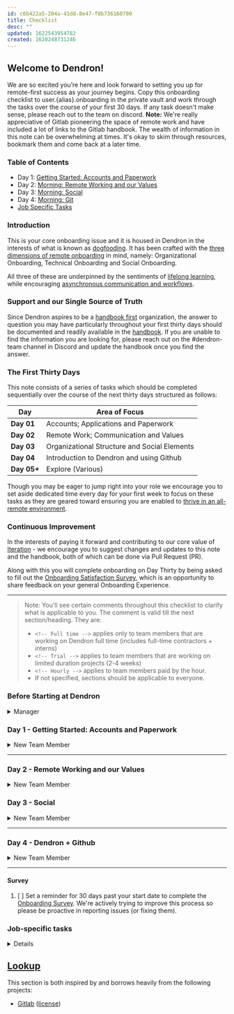 ```yaml
---
id: c6b422a5-204a-41dd-8e47-f0b736160790
title: Checklist
desc: ""
updated: 1622543954782
created: 1620248731246
---
```


## Welcome to Dendron!

We are so excited you’re here and look forward to setting you up for remote-first success as your journey begins. Copy this onboarding checklist to user.{alias}.onboarding in the private vault and work through the tasks over the course of your first 30 days. If any task doesn't make sense, please reach out to the team on discord. **Note:** We're really appreciative of Gitlab pioneering the space of remote work and have included a lot of links to the Gitlab handbook. The wealth of information in this note can be overwhelming at times. It's okay to skim through resources, bookmark them and come back at a later time.

### Table of Contents

- Day 1: [Getting Started: Accounts and Paperwork](#day-1-getting-started-accounts-and-paperwork)
- Day 2: [Morning: Remote Working and our Values](#day-2-remote-working-and-our-values)
- Day 3: [Morning: Social](#day-3-social)
- Day 4: [Morning: Git](#day-4-git)
- [Job Specific Tasks](#job-specific-tasks)

### Introduction

This is your core onboarding issue and it is housed in Dendron in the interests of what is known as [dogfooding](https://about.gitlab.com/handbook/values/#dogfooding). It has been crafted with the [three dimensions of remote onboarding](https://about.gitlab.com/company/culture/all-remote/onboarding/) in mind, namely: Organizational Onboarding, Technical Onboarding and Social Onboarding.

All three of these are underpinned by the sentiments of [lifelong learning](https://handbook.dendron.so/notes/b89ba854-72fb-4ebc-a8a0-55960b89e9dc.html#lifelong-learning), while encouraging [asynchronous communication and workflows](https://about.gitlab.com/company/culture/all-remote/asynchronous/).

### Support and our Single Source of Truth

Since Dendron aspires to be a [handbook first](https://about.gitlab.com/company/culture/all-remote/handbook-first-documentation/) organization, the answer to question you may have particularly throughout your first thirty days should be documented and readily available in the [handbook](http://handbook.dendron.so). If you are unable to find the information you are looking for, please reach out on the #dendron-team channel in Discord and update the handbook once you find the answer.

### The First Thirty Days

This note consists of a series of tasks which should be completed sequentially over the course of the next thirty days structured as follows:

| Day         | Area of Focus                                |
| ----------- | -------------------------------------------- |
| **Day 01**  | Accounts; Applications and Paperwork         |
| **Day 02**  | Remote Work; Communication and Values        |
| **Day 03**  | Organizational Structure and Social Elements |
| **Day 04**  | Introduction to Dendron and using Github     |
| **Day 05+** | Explore (Various)                            |

Though you may be eager to jump right into your role we encourage you to set aside dedicated time every day for your first week to focus on these tasks as they are geared toward ensuring you are enabled to [thrive in an all-remote environment](https://about.gitlab.com/company/culture/all-remote/onboarding/#the-importance-of-onboarding).

### Continuous Improvement

In the interests of paying it forward and contributing to our core value of [Iteration](https://handbook.dendron.so/notes/b89ba854-72fb-4ebc-a8a0-55960b89e9dc.html#iteration) - we encourage you to suggest changes and updates to this note and the handbook, both of which can be done via Pull Request (PR).

Along with this you will complete onboarding on Day Thirty by being asked to fill out the [Onboarding Satisfaction Survey](https://airtable.com/shrcILcL6cm6lpCZt), which is an opportunity to share feedback on your general Onboarding Experience.

---

> Note: You'll see certain comments throughout this checklist to clarify what is applicable to you. The comment is valid till the next section/heading. They are:
>
> - `<!-- Full time -->` applies only to team members that are working on Dendron full time (includes full-time contractors + interns)
> - `<!-- Trial -->` applies to team members that are working on limited duration projects (2-4 weeks)
> - `<!-- Hourly -->` applies to team members paid by the hour.
> - If not specified, sections should be applicable to everyone.

### Before Starting at Dendron

<details>
<summary>Manager</summary>

1. [ ] Check to see if the new hire's Rippling onboard has been completed, if not send out a reminder.
1. [ ] Schedule a Zoom video call with the new team member for the start of their first day to welcome them to the team and set expectations. Send them an invitation to their personal email.
1. [ ] Send an email to the new team member's personal email address welcoming them to Dendron. Provide them with a link to this note to help with a great first day experience.

```eml
Hi {{name}}

Welcome to the team! Here's a couple of things to know for the first day:
1. The information you need is documented at [onboarding instructions](https://handbook.dendron.so/notes/09a34445-345d-42c9-b82b-6f6691aed668.html) as well as the detailed [onboarding checklist](https://handbook.dendron.so/notes/c6b422a5-204a-41dd-8e47-f0b736160790.html). If you see anything that's confusing or doesn't seem like it applies, please reach out and I can work with you to get that piece updated/documented better.
2. I need to give account access to you on Github/Discord. Could you let me know your ID's so I can do that?
3. I'll be your POC for all things onboarding/paperwork. Feel free to email or discord chat me (<discord alias>).
```

1. [ ] Read through Gitlab's [Building Trust Handbook page](https://about.gitlab.com/handbook/people-group/learning-and-development/building-trust/).
1. [ ] Organize a smooth onboarding plan with clear starting tasks and pathway for new team member (copy this note for the team member as a starting point)
1. [ ] Review and add any Job-specific tasks to this note. Complete any manager tasks and coordinate with kpats@ if any changes are needed.

<!--Full time only -->

1. The team members Dendron email address will only be activated on their first day. You can find their personal email address on Rippling.

### Google account

<!--Full time only -->

1.  [ ] Log on to the [Google Admin console](https://admin.google.com/ac/users) and verify the chosen email address is not conflicting with a current account. Then assign the email to team meber and add the email address to [Rippling](https://app.rippling.com/dashboard) in the work email field.

### Accounts and Access

1. [ ] Set new team member's Github group and project-level permissions as needed.

<!-- Full time -->

1. [ ] Invite team member to recurring team meetings, consider pressing `don't send`, this will reduce noise in their inbox on day 1.
1. [ ] Add the team members to the `Dendron Team` role in Discord. This will give them access to the relevant channels.
1. [ ] Schedule weekly [1:1 meetings](https://about.gitlab.com/handbook/leadership/1-1/) with new team member. Use the first 15 minutes to get to know your new team member on a personal level.
</details>

### Day 1 - Getting Started: Accounts and Paperwork

<details>
<summary>New Team Member</summary>

#### Daily Journal Note

1. [ ] Start the daily journal note for today.

<!-- Hourly -->

1. [ ] Please include two additional frontmatter fields that track the hours you've worked. It should look something like this:

```
---
id: c6b422a5-204a-41dd-8e47-f0b736160790
title: Daily note
desc: ""
updated: 1622543447981
created: 1620248731246
hoursToday: 8
hoursMonth: 48
---
```

#### Rpass

1. [ ] :red_circle: Install rpass. Dendron provides all team members with an account to rpass to help manage work credentials.

   - [ ] Detailed instructions TBD.

#### 2FA (Two-Factor Authentication)

1. [ ] Dendron requires you to enable 2FA (2-Step Verification, also known as two-factor authentication), because it adds an extra layer of security to your account. You sign in with something you know (your password) and something you have (a code you can copy from your Virtual Multi-Factor authentication Device, like [Authy](https://authy.com), FreeOTP, or Google Authenticator). Please make sure that time is set automatically on your device (ie. on Android: "Settings" > "Date & Time" > "Set automatically"). If you have problems with 2FA just let the team know! We can disable it for you to then set it up again. Reach out proactively if you're struggling - it's better than getting locked out and needing to wait for IT Ops to help you get back online.
1. [ ] :red_circle: Do the next 3 steps Today. Actually -- why not RIGHT NOW. This absolutely must be done within a week or you will be locked out and need to wait for an admin to get around to helping you get reconnected.
   1. [ ] :red_circle: Enable 2FA on your Dendron email account (Gmail/GSuite) (this should have been an option to do when you first received the invitation to the account).
   1. [ ] :red_circle: Enable [two-factor authentication](https://docs.github.com/en/github/authenticating-to-github/configuring-two-factor-authentication) on your Github account.

#### Rippling

**_This section is super important to ensure payroll + operations support. Please complete these items on your first day if possible._**

1. [ ] Rippling is our HRIS (Human Resource Information System) for all team members. We have self-service enabled so that at any time you can access your account to see your employment information and documentation. As part of onboarding, please make sure to update everything that is applicable to you.
   1. [ ] Access the Rippling [Dashboard](https://app.rippling.com) and make sure you complete any outstanding tasks assigned to you.
   1. [ ] For contractors being paid by the hour, it may be useful to save an invoice template for future use. An invoice template can be found in Google Docs by searching `Invoice Template` or [here](https://docs.google.com/spreadsheets/d/1faslC4H_NSLsk8jd8xUuwgAjqhkdSlaI0D1WINA1y9Y/edit#gid=0).
1. [ ] Don't forget to comply with the contract you signed, and make sure you understand [Intellectual Property](https://about.gitlab.com/handbook/people-group/code-of-conduct/#intellectual-property-and-protecting-ip).

#### Discord

1. [ ] Register on Discord by following this [invitation link](https://discord.gg/xrKTUStHNZ). Read the next suggestions on how to choose a username first.
1. [ ] You can use your personal discord OR choose to create a new username using your Dendron email. It's generally helpful to choose a username to be the same as your Github handle, for consistency and ease of use.
   1. [ ] At Dendron [Transparency](https://handbook.dendron.so/notes/b89ba854-72fb-4ebc-a8a0-55960b89e9dc.html#transparencyy) is a value and we prefer to use Public channels in Discord. Continue to use public channels wherever possible (`#dev`), especially if it is a work related discussion (you may be surprised by the feedback you get from the community).
   1. Make sure your Discord profile has a **photo** - it makes it easier for other team members to remember you!
1. [ ] If you're new to Discord, a short primer can be found at [a Beginner's guide to Discord](https://support.discord.com/hc/en-us/articles/360045138571-Beginner-s-Guide-to-Discord).
1. [ ] We also encourage you to message with community members in #questions and #feedback.
   - There are lots of other more informal channels (like #note-taking) where interesting stuff happens so check those out as well.

<!-- Full time -->

1. [ ] Make sure you have access to the #dendron-team channel and post an intro.
   1. We love to hear more, such as where you were before, family/pets, and hobbies.
   1. We also enjoy pictures if you're willing to share. Consider giving your new team members a glimpse into your world (scroll through previous messages in the channel for inspiration).

</details>

---

### Day 2 - Remote Working and our Values

<details>
<summary>New Team Member</summary>

### Remote Work

<!--Trial/Part-time optional-->

1. [ ] The first month at a remote company can be hard. **There is as much to unlearn as there is to learn**. Gitlab's a pioneer in this regard and have put together a great set of tips and tricks that will help. You can view their entire course listed below.
1. [ ] Particularly if you're new to working in a 100% remote environment, read over the [Guide for starting a new remote role](https://about.gitlab.com/company/culture/all-remote/getting-started/). You'll find other tips for operating (and thriving!) in an all-remote setting within the [All-Remote section of the Gitlab handbook](https://about.gitlab.com/company/culture/all-remote/). Take some inspiration from the folks at Gitlab on how they structure their remote working day, read this helpful blog post [A day in the life of remote worker](https://about.gitlab.com/blog/2019/06/18/day-in-the-life-remote-worker/)
1. - [ ] Learn more about the `#allremote` onboarding process and additional [best practices](https://about.gitlab.com/company/culture/all-remote/learning-and-development/#how-do-you-onboard-new-team-members).
   - [Adopting a Self-Service and Self-Learning Mentality Knowledge Assessment](https://about.gitlab.com/company/culture/all-remote/self-service/#introduction)
     (Day 1)
   - [Informal Communication in an All-Remote Environment Knowledge Assessment](https://about.gitlab.com/company/culture/all-remote/informal-communication)
   - [Embrace Asynchronous Communication](https://about.gitlab.com/company/culture/all-remote/asynchronous)
   - [ ] [All-Remote Meetings](https://about.gitlab.com/company/culture/all-remote/meetings)
   - [Communicating Effectively and Responsibly Through Text](https://about.gitlab.com/company/culture/all-remote/meetings/#how-do-you-do-all-remote-meetings-right)
   - [ ] [Building and Reinforcing a Sustainable Culture Knowledge Assessment](https://about.gitlab.com/company/culture/all-remote/building-culture/#gitlab-knowledge-assessment-building-and-reinforcing-a-sustainable-culture)
   - [ ] [Combating Burnout, Isolation, and Anxiety in the Remote Workplace](https://about.gitlab.com/company/culture/all-remote/mental-health)
   - [ ] [The Non-Linear Workday](https://about.gitlab.com/company/culture/all-remote/non-linear-workday)

### Values

1. [ ] Dendron values are a living document. Familiarize yourself with our [Values page](https://about.gitlab.com/company/culture/all-remote/mental-health/#introduction).
1. [ ] We are driven by our mission - to help people organize and make sense of their information. Read our [mission statement](https://handbook.dendron.so/notes/8989a93d-8dde-4a51-bb8d-2aad761c93a1.html) for more details.

### Calendar

#### Set Up

1. [ ] Set your Google Calendar [default event duration](https://calendar.google.com/calendar/r/settings) to use `speedy meetings`
1. [ ] Set up [Calendly](https://about.gitlab.com/handbook/tools-and-tips/other-apps/#sts=Calendly). Calendly is a calendar tool that allows individuals to select open meeting slots in order to speak with others outside of Dendron. For Dendron team members, feel free to schedule directly through Google calendar. When you are setting up Calendly, there is no specific Dendron account. With the free version you will only be allowed one meeting time, but if you need to upgrade to a Pro account, you can do so and expense it.
1. [ ] Add the Zoom integration by going to the `Integrations` section at the top of the page. Find Zoom in the list of integrations and click it. It will then ask you to link your Calendly and Zoom accounts together. Do so.
1. [ ] Now make Zoom the default event location by editing each 'Event type' in Calendly (By default, there should be a `15 Minute Meeting`, `30 Minute Meeting` and `60 Minute Meeting` event types) by clicking the gear icon associated with each event type then going to `Edit`. Click on `What event is this?` and under `Location` choose Zoom. Click on `Save and Close`, and do this for each remaining event type.
1. [ ] [Set your working hours & availability](https://support.google.com/calendar/answer/7638168?hl=en) in your Google Calendar.

#### Events

On your calendar, you will have a invites to the below meetings, they are
optional, but you are highly encouraged to attend. Please note: These meetings
may not fall during your first week.

1. Weekly planning sync. This is where the team reviews goals accomplished during the last week and picks up on what should be done this week to be successful.

#### Your Role

- Spend the rest of your day doing your Role-based tasks (see the Job-specific tasks at the end of this issue and in your assigned role-based onboarding issue, as applicable).

</details>

### Day 3 - Social

<details>
<summary>New Team Member</summary>
   
1. [ ] Create and add your own [README](https://about.gitlab.com/handbook/marketing/inbound-marketing/digital-experience/website/#creating-and-publishing-your-gitlab-readme). This may take some time to create so please feel free to iterate on it once you get some details in to your user.<name> hierarchy in Dendron.

#### Social media + Expenses

- [ ] Connect with or follow Dendron's social media sites:
      [LinkedIn](https://www.linkedin.com/company/dendron-so/),
      [Twitter](https://twitter.com/dendronhq),
      [YouTube](https://www.youtube.com/channel/UC8GQLj4KZhN8WcJPiKXtcRQ).
- [ ] Familiarize yourself with our [[expense report process|dendron.sop.expensing]] and bookmark the [link](https://airtable.com/shrtJd0sitnY6Bfre) to expensing stuff.

#### Your Role

- Spend the rest of your day doing your Role-based tasks (see the Job-specific
  tasks at the end of this issue and in your assigned role-based onboarding
  issue, as applicable).

</details>

---

### Day 4 - Dendron + Github

<details>
<summary>New Team Member</summary>

For those new to Github and Dendron, it's important to get familiar with the below and [bookmark these links](https://about.gitlab.com/company/culture/all-remote/self-service/)

#### General Breakdown

1. [ ] Read how devs can [contribute](https://wiki.dendron.so/notes/81da87be-2d4e-47b5-a1d6-c0d647e1ab00.html) to Dendron.
1. [ ] Read [this page](https://wiki.dendron.so/notes/3489b652-cd0e-4ac8-a734-08094dc043eb.html) and all child pages for an overview of the Dendron Development Process

##### Issues and Issue Trackers

1. [ ] Learn how to use [Github Issues](https://github.com/dendronhq/dendron/issues). We use Github Issues to raise awareness, discuss, and propose solutions for various issues related to any aspect of our business. The most common issues are created in the following projects:
   - [Dendron](https://github.com/dendronhq/dendron/issues) - Issues related to
     our main tool.
   - [Dendron Site](https://github.com/dendronhq/dendron-site/issues) - Issues related to documentation.
1. [ ] Make an improvement to the [handbook](https://github.com/dendronhq/handbook). Being new, you may be unsure if your idea for a change is good or not, and that's OK! Your pull request starts the discussion, so don't be afraid to offer your perspective as a new team member.
   - [ ] Handbook: Assign the pull request (PR) to your onboarding buddy (if they have merge rights; if not, assign to your manager).

</details>

---

#### Survey

1. [ ] Set a reminder for 30 days past your start date to complete the [Onboarding Survey](https://airtable.com/shrcILcL6cm6lpCZt). We're actively trying to improve this process so please be proactive in reporting issues (or fixing them).

### Job-specific tasks

<details>

<!-- include: role_tasks -->

<!-- include: people_manager_tasks -->

<!-- include: division_tasks -->

<!-- include: intern_tasks -->

#### Day 10

- [ ] Schedule a mid-point check-in with your mentor that should happen by about week 8 of your internship

#### Day 30

- [ ] Have clarity/weekly breakdown for the remaining weeks of the internship. Review this with your mentor to make sure you're on the same page.

#### Day 90

- [ ] Make sure you have scheduled a community office hour slot to demo/show-off what you've built. There should be a mini-announcement that goes out in the Discord prior to the office hour.

---

<!-- include: department_tasks -->

---

</details>

## [Lookup](https://handbook.dendron.so/notes/b89ba854-72fb-4ebc-a8a0-55960b89e9dc.html#lookup)

This section is both inspired by and borrows heavily from the following projects:

- [Gitlab](https://about.gitlab.com/handbook/) ([license](https://gitlab.com/gitlab-org/dco/blob/master/README.md))
